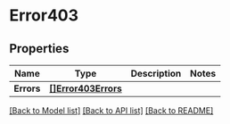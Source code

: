 # Error403

## Properties

Name | Type | Description | Notes
------------ | ------------- | ------------- | -------------
**Errors** | [**[]Error403Errors**](Error403_errors.md) |  | 

[[Back to Model list]](../README.md#documentation-for-models) [[Back to API list]](../README.md#documentation-for-api-endpoints) [[Back to README]](../README.md)


